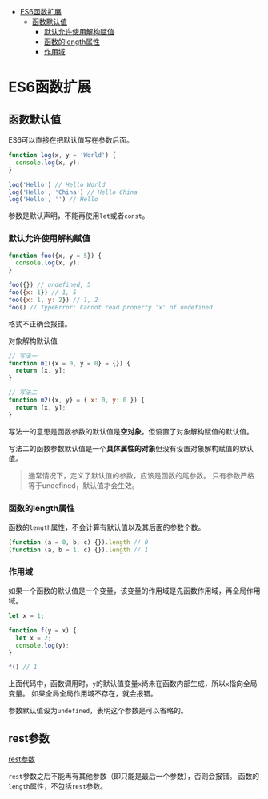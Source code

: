 
<!-- toc orderedList:0 depthFrom:1 depthTo:6 -->

- [ES6函数扩展](#es6函数扩展)
	- [函数默认值](#函数默认值)
		- [默认允许使用解构赋值](#默认允许使用解构赋值)
		- [函数的length属性](#函数的length属性)
		- [作用域](#作用域)

<!-- tocstop -->

# ES6函数扩展

## 函数默认值

ES6可以直接在把默认值写在参数后面。

```js
function log(x, y = 'World') {
  console.log(x, y);
}

log('Hello') // Hello World
log('Hello', 'China') // Hello China
log('Hello', '') // Hello
```

参数是默认声明，不能再使用`let`或者`const`。

### 默认允许使用解构赋值

```js
function foo({x, y = 5}) {
  console.log(x, y);
}

foo({}) // undefined, 5
foo({x: 1}) // 1, 5
foo({x: 1, y: 2}) // 1, 2
foo() // TypeError: Cannot read property 'x' of undefined
```

格式不正确会报错。

对象解构默认值

```js
// 写法一
function m1({x = 0, y = 0} = {}) {
  return [x, y];
}

// 写法二
function m2({x, y} = { x: 0, y: 0 }) {
  return [x, y];
}
```

写法一的意思是函数参数的默认值是**空对象**，但设置了对象解构赋值的默认值。

写法二的函数参数默认值是一个**具体属性的对象**但没有设置对象解构赋值的默认值。

>通常情况下，定义了默认值的参数，应该是函数的尾参数。
>只有参数严格等于undefined，默认值才会生效。

### 函数的length属性

函数的`length`属性，不会计算有默认值以及其后面的参数个数。

```js
(function (a = 0, b, c) {}).length // 0
(function (a, b = 1, c) {}).length // 1
```

### 作用域

如果一个函数的默认值是一个变量，该变量的作用域是先函数作用域，再全局作用域。

```js
let x = 1;

function f(y = x) {
  let x = 2;
  console.log(y);
}

f() // 1
```

上面代码中，函数调用时，`y`的默认值变量`x`尚未在函数内部生成，所以`x`指向全局变量。
如果全局全局作用域不存在，就会报错。

参数默认值设为`undefined`，表明这个参数是可以省略的。

## rest参数

[rest参数](https://note.niefee.com/ECMAScript/ES6%E6%95%B0%E7%BB%84%E6%89%A9%E5%B1%95.html#rest运算符)

`rest`参数之后不能再有其他参数（即只能是最后一个参数），否则会报错。
函数的`length`属性，不包括`rest`参数。
